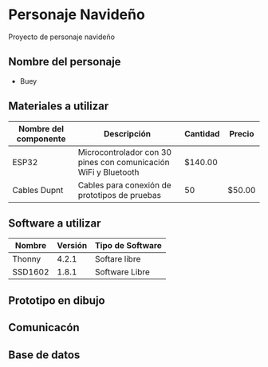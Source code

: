 # Personaje Navideño
Proyecto de personaje navideño
## Nombre del personaje
- Buey

## Materiales a utilizar

|Nombre del componente | Descripción | Cantidad | Precio |
|-|-|-|-|
|ESP32|Microcontrolador con 30 pines con comunicación WiFi y Bluetooth|$140.00|
|Cables Dupnt|Cables para conexión de prototipos de pruebas|50|$50.00|

## Software a utilizar
|Nombre|Versión|Tipo de Software|
|-|-|-|
|Thonny|4.2.1|Softare libre|
|SSD1602|1.8.1|Software Libre|

## Prototipo en dibujo

## Comunicacón

## Base de datos
